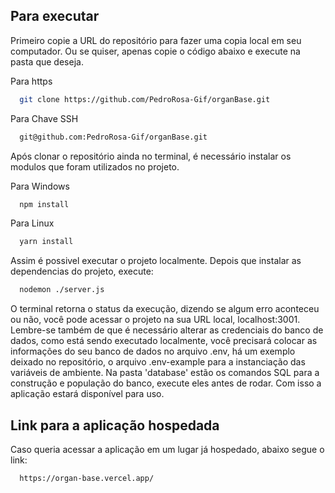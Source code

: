 ## Para executar

Primeiro copie a URL do repositório para fazer uma copia local em seu computador. Ou se quiser, apenas copie o código abaixo e execute na pasta que deseja.

Para https
```bash
  git clone https://github.com/PedroRosa-Gif/organBase.git
```

Para Chave SSH
```bash
  git@github.com:PedroRosa-Gif/organBase.git
```

Após clonar o repositório ainda no terminal, é necessário instalar os modulos que foram utilizados no projeto.

Para Windows
```bash
  npm install
```
Para Linux
```bash
  yarn install
```

Assim é possivel executar o projeto localmente. Depois que instalar as dependencias do projeto, execute:

```bash
  nodemon ./server.js
```

O terminal retorna o status da execução, dizendo se algum erro aconteceu ou não, você pode acessar o projeto na sua URL local, localhost:3001. Lembre-se também de que é necessário alterar as credenciais do banco de dados, como está sendo executado localmente, você precisará colocar as informações do seu banco de dados no arquivo .env, há um exemplo deixado no repositório, o arquivo .env-example para a instanciação das variáveis de ambiente. Na pasta 'database' estão os comandos SQL para a construção e população do banco, execute eles antes de rodar. Com isso a aplicação estará disponível para uso.

## Link para a aplicação hospedada

Caso queria acessar a aplicação em um lugar já hospedado, abaixo segue o link:

```bash
  https://organ-base.vercel.app/
```